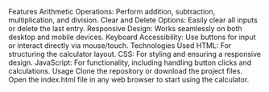 Features
Arithmetic Operations: Perform addition, subtraction, multiplication, and division.
Clear and Delete Options: Easily clear all inputs or delete the last entry.
Responsive Design: Works seamlessly on both desktop and mobile devices.
Keyboard Accessibility: Use buttons for input or interact directly via mouse/touch.
Technologies Used
HTML: For structuring the calculator layout.
CSS: For styling and ensuring a responsive design.
JavaScript: For functionality, including handling button clicks and calculations.
Usage
Clone the repository or download the project files.
Open the index.html file in any web browser to start using the calculator.
